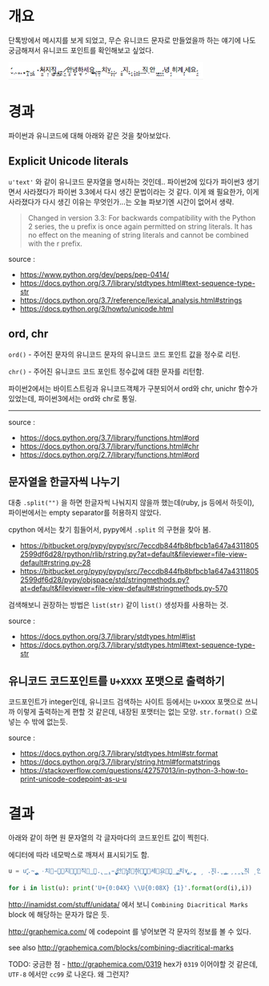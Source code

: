 
# 개요

단톡방에서 메시지를 보게 되었고, 무슨 유니코드 문자로 만들었을까 하는 얘기에 나도 궁금해져서 유니코드 포인트를 확인해보고 싶었다.

![image](./noise_unicode_string.png)

# 경과

파이썬과 유니코드에 대해 아래와 같은 것을 찾아보았다.

## Explicit Unicode literals

`u'text'` 와 같이 유니코드 문자열을 명시하는 것인데.. 파이썬2에 있다가 파이썬3 생기면서 사라졌다가 파이썬 3.3에서 다시 생긴 문법이라는 것 같다. 이게 왜 필요한가, 이게 사라졌다가 다시 생긴 이유는 무엇인가...는 오늘 파보기엔 시간이 없어서 생략.

> Changed in version 3.3: For backwards compatibility with the Python 2 series, the u prefix is once again permitted on string literals. It has no effect on the meaning of string literals and cannot be combined with the r prefix.

source :
- https://www.python.org/dev/peps/pep-0414/
- https://docs.python.org/3.7/library/stdtypes.html#text-sequence-type-str
- https://docs.python.org/3.7/reference/lexical_analysis.html#strings
- https://docs.python.org/3/howto/unicode.html

## ord, chr

`ord()` - 주어진 문자의 유니코드 문자의 유니코드 코드 포인트 값을 정수로 리턴.

`chr()` - 주어진 유니코드 코드 포인트 정수값에 대한 문자를 리턴함.

파이썬2에서는 바이트스트링과 유니코드객체가 구분되어서 ord와 chr, unichr 함수가 있었는데, 파이썬3에서는 ord와 chr로 통일.

----
source :
- https://docs.python.org/3.7/library/functions.html#ord
- https://docs.python.org/3.7/library/functions.html#chr
- https://docs.python.org/2.7/library/functions.html#ord


## 문자열을 한글자씩 나누기

대충  `.split("")` 을 하면 한글자씩 나눠지지 않을까 했는데(ruby, js 등에서 하듯이), 파이썬에서는 empty separator를 허용하지 않았다.

cpython 에서는 찾기 힘들어서, pypy에서 `.split` 의 구현을 찾아 봄.

- https://bitbucket.org/pypy/pypy/src/7eccdb844fb8bfbcb1a647a43118052599df6d28/rpython/rlib/rstring.py?at=default&fileviewer=file-view-default#rstring.py-28
- https://bitbucket.org/pypy/pypy/src/7eccdb844fb8bfbcb1a647a43118052599df6d28/pypy/objspace/std/stringmethods.py?at=default&fileviewer=file-view-default#stringmethods.py-570

검색해보니 권장하는 방법은 `list(str)` 같이 `list()` 생성자를 사용하는 것.

source :
- https://docs.python.org/3.7/library/stdtypes.html#list
- https://docs.python.org/3.7/library/stdtypes.html#text-sequence-type-str

## 유니코드 코드포인트를 `U+XXXX` 포맷으로 출력하기

코드포인트가 integer인데, 유니코드 검색하는 사이트 등에서는 `U+XXXX` 포맷으로 쓰니까 이렇게 출력하는게 편할 것 같은데, 내장된 포맷터는 없는 모양. `str.format()` 으로 넣는 수 밖에 없는듯.

source :
- https://docs.python.org/3.7/library/stdtypes.html#str.format
- https://docs.python.org/3.7/library/string.html#formatstrings
- https://stackoverflow.com/questions/42757013/in-python-3-how-to-print-unicode-codepoint-as-u-u


# 결과

아래와 같이 하면 원 문자열의 각 글자마다의 코드포인트 값이 찍힌다.

에디터에 따라 네모박스로 깨져서 표시되기도 함.

```python
u = u'̛̬̣̖̻̝͙.̴̹̯̝̤ ̺͕̼̫͉̯.̢͖̘̯̮̣ ٠치̵̠͚̹ͅ지̘̣͓͍직̳̠̠͢.̢̳̯̹.̵̪̰̪̗̭̣̞ ̷͎͖̩̪̞̦안̟̱녕̣̭하̰̖̯̻͎͕세̗요̱̱̦̠͙̲.͕̦̰̯̜͇̙͟.̶͍̘치٧̰.̬̙̩͓̠̤̭.̺̙̤̲ ̗  .̬̮지.̬ ̦͔̘̣͈͕͇͟.͈̝͈̲̤̹ ̧̭̼.̧͎̭ ͢직 ̩안 ͖̪̖̲̼ͅ ͕͈̗ ̙̗͙̞ͅ ̙̥̩̘̦̭̣́녕 ̜͔̤͖̟̻̯히계 ̡̦세요 ̘̻̹̞̗̭́'

for i in list(u): print('U+{0:04X} \\U{0:08X} {1}'.format(ord(i),i))
```

http://inamidst.com/stuff/unidata/ 에서 보니 `Combining Diacritical Marks` block 에 해당하는 문자가 많은 듯.

http://graphemica.com/ 에 codepoint 를 넣어보면 각 문자의 정보를 볼 수 있다.

see also http://graphemica.com/blocks/combining-diacritical-marks

TODO: 궁금한 점 - http://graphemica.com/0319 hex가 `0319` 이어야할 것 같은데, `UTF-8` 에서만 `cc99` 로 나온다. 왜 그런지?

